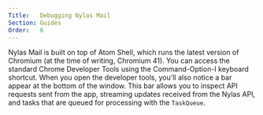 ```yaml
---
Title:   Debugging Nylas Mail
Section: Guides
Order:   6
---
```


Nylas Mail is built on top of Atom Shell, which runs the latest version of Chromium (at the time of writing, Chromium 41). You can access the standard Chrome Developer Tools using the Command-Option-I keyboard shortcut. When you open the developer tools, you'll also notice a bar appear at the bottom of the window. This bar allows you to inspect API requests sent from the app, streaming updates received from the Nylas API, and tasks that are queued for processing with the `TaskQueue`.
